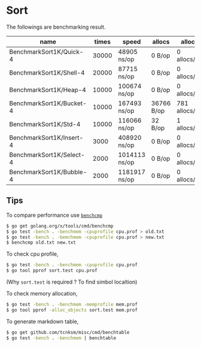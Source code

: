 # Sort

The followings are benchmarking result.

|name|times|speed|allocs|allocs|
| --- | --- | --- | --- | --- |
|BenchmarkSort1K/Quick-4 |   30000|     48905 ns/op|       0 B/op|       0 allocs/op|
|BenchmarkSort1K/Shell-4 |   20000|     87715 ns/op|       0 B/op|       0 allocs/op|
|BenchmarkSort1K/Heap-4  |   10000|    100674 ns/op|       0 B/op|       0 allocs/op|
|BenchmarkSort1K/Bucket-4         |   10000|    167493 ns/op|   36766 B/op|     781 allocs/op|
|BenchmarkSort1K/Std-4            |   10000|    116066 ns/op|      32 B/op|       1 allocs/op|
|BenchmarkSort1K/Insert-4         |    3000|    408920 ns/op|       0 B/op|       0 allocs/op|
|BenchmarkSort1K/Select-4         |    2000|   1014113 ns/op|       0 B/op|       0 allocs/op|
|BenchmarkSort1K/Bubble-4         |    2000|   1181917 ns/op|       0 B/op|       0 allocs/op|


## Tips

To compare performance use [`benchcmp`](https://godoc.org/golang.org/x/tools/cmd/benchcmp)

```bash
$ go get golang.org/x/tools/cmd/benchcmp
$ go test -bench . -benchmem -cpuprofile cpu.prof > old.txt
$ go test -bench . -bemchmem -cpuprofile cpu.prof > new.txt
$ benchcmp old.txt new.txt
```

To check cpu profile,

```bash
$ go test -bench . -benchmem -cpuprofile cpu.prof
$ go tool pprof sort.test cpu.prof
```

(Why `sort.test` is required ? To find simbol localtion)

To check memory allocation,

```bash
$ go test -bench . -benchmem -memprofile mem.prof
$ go tool pprof -alloc_objects sort.test mem.prof
```

To generate markdown table,

```bash
$ go get github.com/tcnksm/misc/cmd/benchtable
$ go test -bench . -benchmem | benchtable
```
